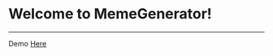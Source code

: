 Welcome to MemeGenerator!
===================


----------
Demo [Here](https://meme-generator.now.sh/)
